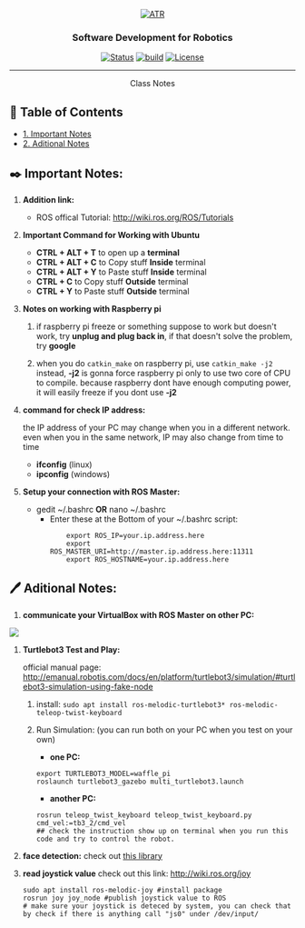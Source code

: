 <p align="center">
  <a href="" rel="noopener">
 <img src="https://raw.githubusercontent.com/ksu-cs-robotics/Software-Development-for-Robotics/master/resources/images/ATR-logo.gif" alt="ATR"></a>
</p>

<h3 align="center">Software Development for Robotics</h3>

<div align="center">

  [![Status](https://img.shields.io/badge/status-active-success.svg)]() 
  [![build](https://img.shields.io/badge/build-melodic-green)]()
  [![License](https://img.shields.io/badge/license-MIT-blue.svg)](/LICENSE)

</div>

---

<p align="center"> Class Notes
</p>

## 📝 Table of Contents
+ [1. Important Notes](#important)
+ [2. Aditional Notes](#additional)

## ✒️ Important Notes: <a name = "important"></a>

1. **Addition link:**
    - ROS offical Tutorial: http://wiki.ros.org/ROS/Tutorials

1. **Important Command for Working with Ubuntu**
    - **CTRL + ALT + T** to open up a **terminal**
    - **CTRL + ALT + C** to Copy stuff **Inside** terminal
    - **CTRL + ALT + Y** to Paste stuff **Inside** terminal
    - **CTRL + C** to Copy stuff **Outside** terminal
    - **CTRL + Y** to Paste stuff **Outside** terminal

1. **Notes on working with Raspberry pi**

    1. if raspberry pi freeze or something suppose to work but doesn't work, try **unplug and plug back in**, if that doesn't solve the problem, try **google**

    2. when you do ```catkin_make``` on raspberry pi, use ```catkin_make -j2``` instead, **-j2** is gonna force raspberry pi only to use two core of CPU to compile. because raspberry dont have enough computing power, it will easily freeze if you dont use **-j2**

1. **command for check IP address:**

    the IP address of your PC may change when you in a different network. even when you in the same network, IP may also change from time to time
    - **ifconfig**    (linux)
    - **ipconfig**    (windows)

1. **Setup your connection with ROS Master:**
    - gedit ~/.bashrc **OR** nano ~/.bashrc
        - Enter these at the Bottom of your ~/.bashrc script:
            ```
                export ROS_IP=your.ip.address.here
                export ROS_MASTER_URI=http://master.ip.address.here:11311
                export ROS_HOSTNAME=your.ip.address.here
            ```

## 🖊️ Aditional Notes: <a name = "additional"></a>

1. **communicate your VirtualBox with ROS Master on other PC:**
<img src = "../resources/images/random/network_virtualbox.png">

1. **Turtlebot3 Test and Play:**

    official manual page: http://emanual.robotis.com/docs/en/platform/turtlebot3/simulation/#turtlebot3-simulation-using-fake-node
    1. install: 
    ```sudo apt install ros-melodic-turtlebot3* ros-melodic-teleop-twist-keyboard ```

    2. Run Simulation: (you can run both on your PC when you test on your own)
        - **one PC:**
        ```
        export TURTLEBOT3_MODEL=waffle_pi
        roslaunch turtlebot3_gazebo multi_turtlebot3.launch
        ```
        - **another PC:**
        ```
        rosrun teleop_twist_keyboard teleop_twist_keyboard.py cmd_vel:=tb3_2/cmd_vel
        ## check the instruction show up on terminal when you run this code and try to control the robot.
        ```

1. **face detection:**
    check out [this library](https://pypi.org/project/face_recognition/)

1. **read joystick value**
    check out this link: http://wiki.ros.org/joy
    ```
    sudo apt install ros-melodic-joy #install package
    rosrun joy joy_node #publish joystick value to ROS
    # make sure your joystick is deteced by system, you can check that by check if there is anything call "js0" under /dev/input/
    ```